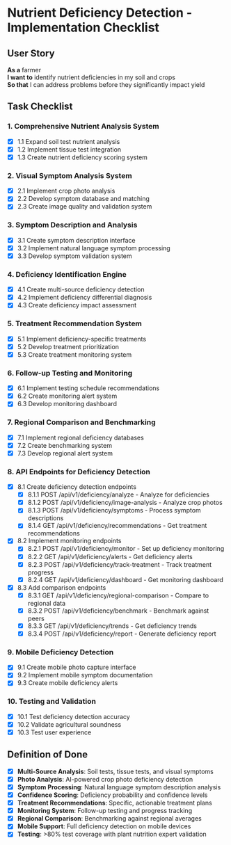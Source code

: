 # Nutrient Deficiency Detection - Implementation Checklist

## User Story
**As a** farmer  
**I want to** identify nutrient deficiencies in my soil and crops  
**So that** I can address problems before they significantly impact yield

## Task Checklist

### 1. Comprehensive Nutrient Analysis System
- [x] 1.1 Expand soil test nutrient analysis
- [x] 1.2 Implement tissue test integration
- [x] 1.3 Create nutrient deficiency scoring system

### 2. Visual Symptom Analysis System
- [x] 2.1 Implement crop photo analysis
- [x] 2.2 Develop symptom database and matching
- [x] 2.3 Create image quality and validation system

### 3. Symptom Description and Analysis
- [x] 3.1 Create symptom description interface
- [x] 3.2 Implement natural language symptom processing
- [x] 3.3 Develop symptom validation system

### 4. Deficiency Identification Engine
- [x] 4.1 Create multi-source deficiency detection
- [x] 4.2 Implement deficiency differential diagnosis
- [x] 4.3 Create deficiency impact assessment

### 5. Treatment Recommendation System
- [x] 5.1 Implement deficiency-specific treatments
- [x] 5.2 Develop treatment prioritization
- [x] 5.3 Create treatment monitoring system

### 6. Follow-up Testing and Monitoring
- [x] 6.1 Implement testing schedule recommendations
- [x] 6.2 Create monitoring alert system
- [x] 6.3 Develop monitoring dashboard

### 7. Regional Comparison and Benchmarking
- [x] 7.1 Implement regional deficiency databases
- [x] 7.2 Create benchmarking system
- [x] 7.3 Develop regional alert system

### 8. API Endpoints for Deficiency Detection
- [x] 8.1 Create deficiency detection endpoints
  - [x] 8.1.1 POST /api/v1/deficiency/analyze - Analyze for deficiencies
  - [x] 8.1.2 POST /api/v1/deficiency/image-analysis - Analyze crop photos
  - [x] 8.1.3 POST /api/v1/deficiency/symptoms - Process symptom descriptions
  - [x] 8.1.4 GET /api/v1/deficiency/recommendations - Get treatment recommendations
- [x] 8.2 Implement monitoring endpoints
  - [x] 8.2.1 POST /api/v1/deficiency/monitor - Set up deficiency monitoring
  - [x] 8.2.2 GET /api/v1/deficiency/alerts - Get deficiency alerts
  - [x] 8.2.3 POST /api/v1/deficiency/track-treatment - Track treatment progress
  - [x] 8.2.4 GET /api/v1/deficiency/dashboard - Get monitoring dashboard
- [x] 8.3 Add comparison endpoints
  - [x] 8.3.1 GET /api/v1/deficiency/regional-comparison - Compare to regional data
  - [x] 8.3.2 POST /api/v1/deficiency/benchmark - Benchmark against peers
  - [x] 8.3.3 GET /api/v1/deficiency/trends - Get deficiency trends
  - [x] 8.3.4 POST /api/v1/deficiency/report - Generate deficiency report

### 9. Mobile Deficiency Detection
- [x] 9.1 Create mobile photo capture interface
- [x] 9.2 Implement mobile symptom documentation
- [x] 9.3 Create mobile deficiency alerts

### 10. Testing and Validation
- [x] 10.1 Test deficiency detection accuracy
- [x] 10.2 Validate agricultural soundness
- [x] 10.3 Test user experience

## Definition of Done
- [x] **Multi-Source Analysis**: Soil tests, tissue tests, and visual symptoms
- [x] **Photo Analysis**: AI-powered crop photo deficiency detection
- [x] **Symptom Processing**: Natural language symptom description analysis
- [x] **Confidence Scoring**: Deficiency probability and confidence levels
- [x] **Treatment Recommendations**: Specific, actionable treatment plans
- [x] **Monitoring System**: Follow-up testing and progress tracking
- [x] **Regional Comparison**: Benchmarking against regional averages
- [x] **Mobile Support**: Full deficiency detection on mobile devices
- [x] **Testing**: >80% test coverage with plant nutrition expert validation
